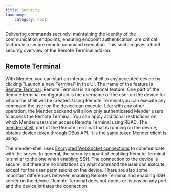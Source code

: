 ```yaml
---
title: Security
taxonomy:
    category: docs
---
```


Delivering commands securely, maintaining the identity of the communication
endpoints, ensuring endpoint authentication, are critical factors in a secure
remote command execution. This section gives a brief security overview
of the Remote Terminal add-on.

## Remote Terminal

With Mender, you can start an interactive shell to any accepted device by clicking "Launch a new Terminal" in the UI.
The name of the feature is [Remote Terminal](../10.Overview/docs.md).
Remote Terminal is an optional feature.
One part of the Remote terminal configuration is the username of the user on the device for whom the shell will be created.
Using Remote Terminal you can execute any command the user on the device can execute.
Like with any other operation, the Mender backend will allow only authenticated Mender users to access the Remote Terminal.
You can apply additional restrictions on which Mender users can access Remote Terminal using RBAC.
The [mender-shell](https://github.com/mendersoftware/mender-shell), part of the Remote Terminal that is running on the device,
obtains device token through DBus API. It is the same token Mender client is using.
<!--AUTOVERSION: "https://tools.ietf.org/html/rfc6455#section-%"/ignore-->
The mender-shell uses [Encrypted WebSocket connections](https://tools.ietf.org/html/rfc6455#section-11.1.2) to communicate with the server.
In general, the security impact of enabling Remote Terminal is similar to the one when enabling SSH.
The connection to the device is secure, but there are no limitations on what command the user can execute,
except for the user permissions on the device.
There are also some important differences between enabling Remote Terminal and enabling SSH server on the device.
Remote Terminal does not opens or listens on any port and the device initiates the connection.
